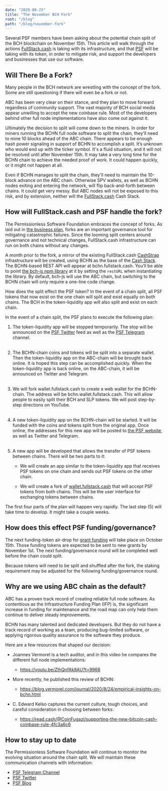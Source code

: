 ```yaml
---
date: "2020-08-25"
title: "The November BCH Fork"
root: "/blog"
path: "/blog/november-fork"
---
```


Several PSF members have been asking about the potential chain split of the BCH blockchain on November 15th. This article will walk through the actions [FullStack.cash](https://fullstack.cash) is taking with its infrastructure, and that [PSF](https://psfoundation.cash) will be taking with its token, in order to mitigate risk, and support the developers and businesses that use our software.

## Will There Be a Fork?
Many people in the BCH network are wrestling with the concept of the fork. Some are still questioning if there will even be a fork or not.

ABC has been very clear on their stance, and they plan to move forward regardless of community support. The vast majority of BCH social media appear unwilling to accept the new coinbase rule. Most of the developers behind other full node implementations have also come out against it.

Ultimately the decision to split will come down to the miners. In order for miners running the BCHN full node software to split the chain, they’ll need to mine 10 blocks ahead of the ABC chain. There appears to be enough hash power signaling in support of BCHN to accomplish a split. It’s unknown who would end up with the ticker symbol. It's a fluid situation, and it will not be resolved until after November 15th. It may take a very long time for the BCHN chain to achieve the needed proof of work. It could happen quickly, or it might not happen at all.

Even if BCHN manages to split the chain, they'll need to maintain the 10-block advance on the ABC chain. Otherwise SPV wallets, as well as BCHN nodes exiting and entering the network, will flip back-and-forth between chains. It could get very messy. But ABC nodes will not be exposed to this risk, and by extension, neither will the [FullStack.cash](https://fullstack.cash) Cash Stack.

## How will FullStack.cash and PSF handle the fork?
The Permissionless Software Foundation embraces the concept of forks. As laid out in [the business plan](https://psfoundation.cash/biz-plan/business-plan#migitatingFailure), forks are an important governance tool for mitigating catastrophic failures. Since the looming split centers around governance and not technical changes, FullStack.cash infrastructure can run on both chains without any changes.

A month prior to the fork, a mirror of the existing FullStack.cash [CashStrap](https://fullstack.cash/cashstrap) infrastructure will be created, using BCHN as the base of the [Cash Stack](https://fullstack.cash). The BCHN-based REST API will appear at bchn.fullstack.cash. You’ll be able to point [the bch-js npm library](https://www.npmjs.com/package/@psf/bch-js) at it by setting the `restURL` when instantiating the library. By default, bch-js will use the ABC chain, but switching to the BCHN chain will only require a one-line code change.

How does the split effect the PSF token?
In the event of a chain split, all PSF tokens that now exist on the one chain will split and exist equally on both chains. The BCH in the token-liquidity app will also split and exist on each chain.

In the event of a chain split, the PSF plans to execute the following plan:

1. The token-liquidity app will be stopped temporarily. The stop will be announced on the [PSF Twitter](https://twitter.com/PSF_DAO) feed as well as the [PSF Telegram](https://t.me/permissionless_software) channel.<br /><br />

2. The BCHN-chain coins and tokens will be split into a separate wallet. Then the token-liquidity app on the ABC-chain will be brought back online. It is hoped this step can be accomplished quickly. When the token-liquidity app is back online, on the ABC-chain, it will be announced on Twitter and Telegram.<br /><br />

3. We will fork wallet.fullstack.cash to create a web wallet for the BCHN-chain. The address will be bchn.wallet.fullstack.cash. This will allow people to easily split their BCH and SLP tokens. We will post step-by-step directions on YouTube.<br /><br />

4. A new token-liquidity app on the BCHN-chain will be started. It will be funded with the coins and tokens split from the original app. Once online, the addresses for this new app will be posted to [the PSF website](https://PSFoundation.cash/), as well as Twitter and Telegram.<br /><br />

5. A new app will be developed that allows the transfer of PSF tokens between chains. There will be two parts to it:

    - We will create an app similar to the token-liquidity app that receives PSF tokens on one chain and sends out PSF tokens on the other chain.

    - We will create a fork of [wallet.fullstack.cash](https://wallet.fullstack.cash/) that will accept PSF tokens from both chains. This will be the user interface for exchanging tokens between chains.

The first four parts of the plan will happen very rapidly. The last step (5) will take time to develop. It might take a couple weeks.

## How does this effect PSF funding/governance?
The next funding-token air-drop for [grant funding](https://psfoundation.cash/grants/) will take place on October 15th. Those funding tokens are expected to be sent to new grants by November 1st. The next funding/governance round will be completed well before the chain could split.

Because tokens will need to be split and shuffled after the fork, the staking requirement may be adjusted for the following funding/governance round.

## Why are we using ABC chain as the default?
ABC has a proven track record of creating reliable full node software. As contentious as the Infrastructure Funding Plan (IFP) is, the significant increase in funding for maintenance and the road map can only help them continue to deliver steady improvements.

BCHN has many talented and dedicated developers. But they do not have a track record of working as a team, producing bug-limited software, or applying rigorous quality assurance to the software they produce.

Here are a few resources that shaped our decision:

- Joannes Vermorel is a tech auditor, and in this video he compares the different full node implementations:
  - https://youtu.be/ZIhQnfAk8AU?t=9968

- More recently, he published this review of BCHN:
  - https://blog.vermorel.com/journal/2020/8/24/empirical-insights-on-bchn.html

- C. Edward Kelso captures the current culture, tough choices, and careful consideration in choosing between forks:
  - https://read.cash/@CoinFugazi/supporting-the-new-bitcoin-cash-coinbase-rule-4fc3a6c6

## How to stay up to date
The Permissionless Software Foundation will continue to monitor the evolving situation around the chain split. We will maintain these communication channels with information:

- [PSF Telegram Channel](https://t.me/permissionless_software)
- [PSF Twitter](https://twitter.com/PSF_DAO)
- [PSF Blog](https://psfoundation.cash/blog)
